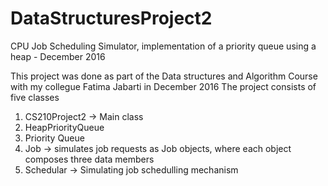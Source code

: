 # DataStructuresProject2
CPU Job Scheduling Simulator, implementation of a priority queue using a heap - December 2016

This project was done as part of the Data structures and Algorithm Course with my collegue Fatima Jabarti in December 2016
The project consists of five classes
  1. CS210Project2 -> Main class
  2. HeapPriorityQueue 
  3. Priority Queue
  4. Job -> simulates job requests as Job objects, where each object composes three data members 
  5. Schedular -> Simulating job schedulling mechanism
